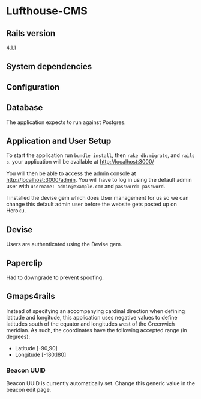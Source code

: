 # Lufthouse-CMS

## Rails version
4.1.1

## System dependencies

## Configuration

## Database
The application expects to run against Postgres.

## Application and User Setup

To start the application run `bundle install`, then `rake db:migrate`, and `rails s`. your application will be available at [http://localhost:3000/](http://localhost:3000/)

You will then be able to access the admin console at [http://localhost:3000/admin](http://localhost:3000/admin). You will have to log in using the default admin user with `username: admin@example.com` and `password: password`.

I installed the devise gem which does User management for us so we can change this default admin user before the website gets posted up on Heroku.

## Devise

Users are authenticated using the Devise gem.

## Paperclip

Had to downgrade to prevent spoofing.

## Gmaps4rails

Instead of specifying an accompanying cardinal direction when defining latitude and longitude, this application uses negative values to define latitudes south of the equator and longitudes west of the Greenwich meridian. As such, the coordinates have the following accepted range (in degrees):

* Latitude [-90,90]
* Longitude [-180,180]

### Beacon UUID

Beacon UUID is currently automatically set. Change this generic value in the beacon edit page.
